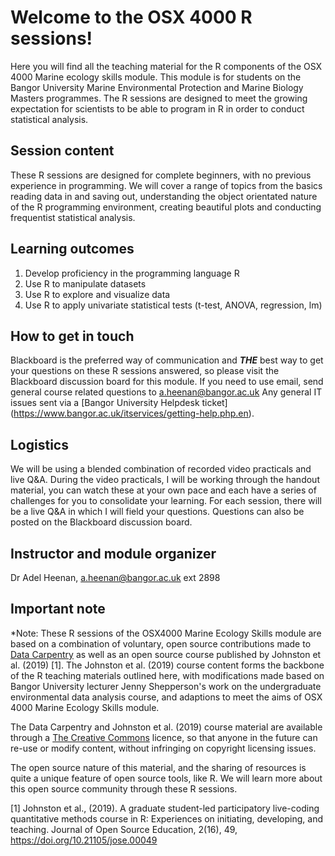 # Welcome to the OSX 4000 R sessions!

Here you will find all the teaching material for the R components of the OSX 4000 Marine ecology skills module. This module is for students on the Bangor University Marine Environmental Protection and Marine Biology Masters programmes. The R sessions are designed to meet the growing expectation for scientists to be able to program in R in order to conduct statistical analysis.

## Session content

These R sessions are designed for complete beginners, with no previous experience in programming. We will cover a range of topics from the basics reading data in and saving out, understanding the object orientated nature of the R programming environment, creating beautiful plots and conducting frequentist statistical analysis.

## Learning outcomes

1. Develop proficiency in the programming language R
2. Use R to manipulate datasets
3. Use R to explore and visualize data
4. Use R to apply univariate statistical tests (t-test, ANOVA, regression, lm)

## How to get in touch

Blackboard is the preferred way of communication and ***THE*** best way to get your questions on these R sessions answered, so please visit the Blackboard discussion board for this module. If you need to use email, send general course related questions to a.heenan@bangor.ac.uk Any general IT issues sent via a [Bangor University Helpdesk ticket] (https://www.bangor.ac.uk/itservices/getting-help.php.en).

## Logistics

We will be using a blended combination of recorded video practicals and live Q&A. During the video practicals, I will be working through the handout material, you can watch these at your own pace and each have a series of challenges for you to consolidate your learning. For each session, there will be a live Q&A in which I will field your questions. Questions can also be posted on the Blackboard discussion board.

## Instructor and module organizer

Dr Adel Heenan, a.heenan@bangor.ac.uk ext 2898

## Important note

*Note: These R sessions of the OSX4000 Marine Ecology Skills module are based on a combination of voluntary, open source contributions made to [Data Carpentry](https://datacarpentry.org) as well as an open source course published by Johnston et al. (2019) [1]. The Johnston et al. (2019) course content forms the backbone of the R teaching materials outlined here, with modifications made based on Bangor University lecturer Jenny Shepperson's work on the undergraduate environmental data analysis course, and adaptions to meet the aims of OSX 4000 Marine Ecology Skills module. 

The Data Carpentry and Johnston et al. (2019) course material are available through a [The Creative
Commons](https://creativecommons.org/) licence, so that anyone in the future
can re-use or modify content, without infringing on copyright
licensing issues. 

The open source nature of this material, and the sharing of resources is quite a unique feature of open source tools, like R. We will learn more about this open source community through these R sessions.

[1] Johnston et al., (2019). A graduate student-led participatory live-coding quantitative methods course in R: Experiences on initiating, developing, and teaching. Journal of Open Source Education, 2(16), 49, https://doi.org/10.21105/jose.00049
